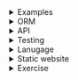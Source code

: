 <details>
<summary>Examples</summary>

1. [Go Fiber Recipes](https://github.com/gofiber/recipes)

</details>

<details>
<summary>ORM</summary>

1. [Golang With PostgresQL - REST API (GO-Fiber) - Part - 2](https://youtu.be/R7pUEGWx-lQ)
1. [Golang With PostgresQL - REST API (GO-Fiber) - Part - 3](https://youtu.be/lt4djRRsS7o)
1. [Golang With PostgresQL - REST API (GO-Fiber) - Part - 4](https://youtu.be/fdXTqsYQc0Y)
1. [Golang With PostgresQL - REST API (GO-Fiber) - Part - 5](https://youtu.be/PPHi4mmfLxU)
1. [[ FINALE ] !! Golang With PostgresQL - REST API (GO-Fiber) - Part - 6](https://youtu.be/0dtidtzKRD4)
</details>

<details>
<summary>API</summary>

1. [[Complete Course ] Postgres With GO - Using GORM [Beginner Level]](https://youtube.com/playlist?list=PL5dTjWUk_cPaKHFvmMct_VG5vIU4piYv4)
1. [Golang GraphQL Tutorial](https://youtube.com/playlist?list=PLzQWIQOqeUSNwXcneWYJHUREAIucJ5UZn)

</details>

<details>
<summary>Testing</summary>

1. [008: Introduction to Test Driven Development (TDD) creating a Stack - Abstract Data Type (Golang)](https://youtu.be/yFknOWRWpoY)
1. [Getting started with API Load Testing (Stress, Spike, Load, Soak)](https://youtu.be/r-Jte8Y8zag)

</details>

<details>
<summary>Lanugage</summary>

1. [Beginner's Guide to GO](https://youtube.com/playlist?list=PLzUGFf4GhXBKKmN8vsbUmmbCKG-vJBloE)

</details>

<details>
<summary>Static website</summary>

1. [Introduction to Hugo | Hugo - Static Site Generator | Tutorial 1](https://youtu.be/qtIqKaDlqXo)

</details>

<details>
<summary>Exercise</summary>

1. [Backend master class [Golang, Postgres, Docker]](https://youtube.com/playlist?list=PLy_6D98if3ULEtXtNSY_2qN21VCKgoQAE)
1. [Building Microservices in Golang/Go](https://youtube.com/playlist?list=PL7yAAGMOat_Fn8sAXIk0WyBfK_sT1pohu)
1. [Go REST API With MYSQL, GIN, GORM & JWT](https://youtube.com/playlist?list=PLkVx132FdJZlTc_1gucKZ00b_s45DQlVQ)
1. [Golang Slack Bot Jenkins Integration](https://youtube.com/playlist?list=PLrSqqHFS8XPaeJ71OKLoEkoBsAVUOQduP)

</details>
